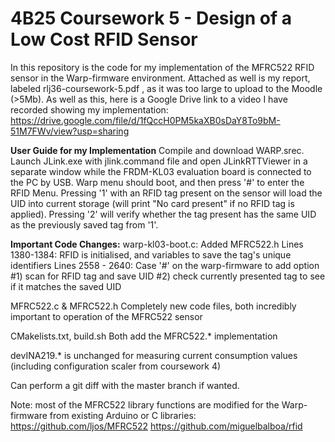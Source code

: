 # 4B25 Coursework 5 - Design of a Low Cost RFID Sensor
In this repository is the code for my implementation of the MFRC522 RFID sensor in the Warp-firmware environment. Attached as well is my report, labeled rlj36-coursework-5.pdf , as it was too large to upload to the Moodle (>5Mb). As well as this, here is a Google Drive link to a video I have recorded showing my implementation: https://drive.google.com/file/d/1fQccH0PM5kaXB0sDaY8To9bM-51M7FWv/view?usp=sharing

**User Guide for my Implementation**
Compile and download WARP.srec. Launch JLink.exe with jlink.command file and open JLinkRTTViewer in a separate window while the FRDM-KL03 evaluation board is connected to the PC by USB. Warp menu should boot, and then press '#' to enter the RFID Menu. Pressing '1' with an RFID tag present on the sensor will load the UID into current storage (will print "No card present" if no RFID tag is applied). Pressing '2' will verify whether the tag present has the same UID as the previously saved tag from '1'.

**Important Code Changes:**
warp-kl03-boot.c:
Added MFRC522.h
Lines 1380-1384: RFID is initialised, and variables to save the tag's unique identifiers
Lines 2558 - 2640: Case '#' on the warp-firmware to add option #1) scan for RFID tag and save UID #2) check currently presented tag to see if it matches the saved UID

MFRC522.c & MFRC522.h
Completely new code files, both incredibly important to operation of the MFRC522 sensor

CMakelists.txt, build.sh
Both add the MFRC522.* implementation

devINA219.* is unchanged for measuring current consumption values (including configuration scaler from coursework 4)

Can perform a git diff with the master branch if wanted.

Note: most of the MFRC522 library functions are modified for the Warp-firmware from existing Arduino or C libraries: 
https://github.com/ljos/MFRC522
https://github.com/miguelbalboa/rfid
